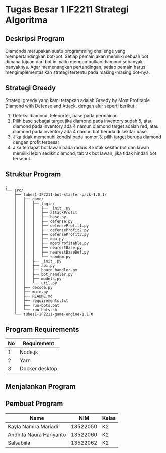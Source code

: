 # Tugas Besar 1 IF2211 Strategi Algoritma

## Deskripsi Program
Diamonds merupakan suatu programming challenge yang mempertandingkan bot-bot. Setiap pemain akan memiliki sebuah bot dimana tujuan dari bot ini yaitu mengumpulkan diamond sebanyak-banyaknya. Agar memenangkan pertandingan, setiap pemain harus mengimplementasikan strategi tertentu pada masing-masing bot-nya.

## Strategi Greedy
Strategi greedy yang kami terapkan adalah Greedy by Most Profitable Diamond with Defense and Attack, dengan alur seperti berikut :
1. Deteksi diamond, teleporter, base pada permainan
2. Pilih base sebagai target jika diamond pada inventory sudah 5, atau diamond pada inventory ada 4 namun diamond target adalah red, atau diamond pada inventory ada 4 namun bot berada di sekitar base
3. Jika tidak memenuhi kondisi pada nomor 3, pilih target berupa diamond dengan profit terbesar
4. Jika terdapat bot lawan pada radius 8 kotak sekitar bot dan lawan memiliki lebih sedikit diamond, tabrak bot lawan, jika tidak hindari bot tersebut.
   
## Struktur Program
```
.
└── src/
    ├── tubes1-IF2211-bot-starter-pack-1.0.1/
    │   ├── game/
    │   │   ├── logic/
    │   │   │   ├── _init_.py
    │   │   │   ├── attackProfit
    │   │   │   ├── base.py
    │   │   │   ├── defense.py
    │   │   │   ├── defenseProfit1.py
    │   │   │   ├── defenseProfit2.py
    │   │   │   ├── defenseProfit3.py
    │   │   │   ├── dpa.py
    │   │   │   ├── mostProfitable.py
    │   │   │   ├── nearestBase.py
    │   │   │   ├── nearestBaseDef.py
    │   │   │   └── random.py
    │   │   ├── _init_.py
    │   │   ├── api.py
    │   │   ├── board_handler.py
    │   │   ├── bot_handler.py
    │   │   ├── models.py
    │   │   └── util.py
    │   ├── decode.py
    │   ├── main.py
    │   ├── README.md
    │   ├── requirements.txt
    │   ├── run-bots.bat
    │   └── run-bots.sh
    └── tubes1-IF2211-game-engine-1.1.0
```

## Program Requirements
| No |    Requirement   |
| -- |  --------------- |
|  1 |     Node.js      |
|  2 |       Yarn       |
|  3 |  Docker desktop  |

## Menjalankan Program

## Pembuat Program
|        Name             |    NIM   | Kelas |
| --------------------    | -------- | ----- |
| Kayla Namira Mariadi    | 13522050 |   K2  |
| Andhita Naura Hariyanto | 13522060 |   K2  |
| Salsabiila              | 13522062 |   K2  |
